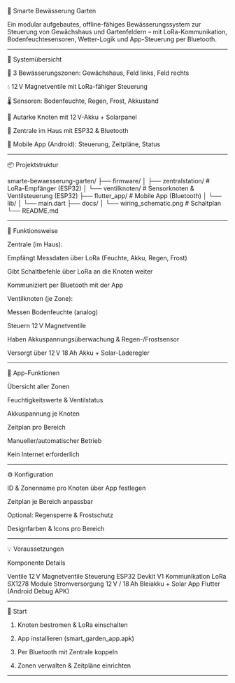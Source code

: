 
🌿 Smarte Bewässerung Garten

Ein modular aufgebautes, offline-fähiges Bewässerungssystem zur Steuerung von Gewächshaus und Gartenfeldern – mit LoRa-Kommunikation, Bodenfeuchtesensoren, Wetter-Logik und App-Steuerung per Bluetooth.


---

🔧 Systemübersicht

🌱 3 Bewässerungszonen: Gewächshaus, Feld links, Feld rechts

💧 12 V Magnetventile mit LoRa-fähiger Steuerung

🌡️ Sensoren: Bodenfeuchte, Regen, Frost, Akkustand

🔋 Autarke Knoten mit 12 V-Akku + Solarpanel

📶 Zentrale im Haus mit ESP32 & Bluetooth

📱 Mobile App (Android): Steuerung, Zeitpläne, Status



---

📦 Projektstruktur

smarte-bewaesserung-garten/
├── firmware/
│   ├── zentralstation/         # LoRa-Empfänger (ESP32)
│   └── ventilknoten/           # Sensorknoten & Ventilsteuerung (ESP32)
├── flutter_app/                # Mobile App (Bluetooth)
│   └── lib/
│       └── main.dart
├── docs/
│   └── wiring_schematic.png    # Schaltplan
└── README.md


---

🧠 Funktionsweise

Zentrale (im Haus):

Empfängt Messdaten über LoRa (Feuchte, Akku, Regen, Frost)

Gibt Schaltbefehle über LoRa an die Knoten weiter

Kommuniziert per Bluetooth mit der App


Ventilknoten (je Zone):

Messen Bodenfeuchte (analog)

Steuern 12 V Magnetventile

Haben Akkuspannungsüberwachung & Regen-/Frostsensor

Versorgt über 12 V 18 Ah Akku + Solar-Laderegler




---

📱 App-Funktionen

Übersicht aller Zonen

Feuchtigkeitswerte & Ventilstatus

Akkuspannung je Knoten

Zeitplan pro Bereich

Manueller/automatischer Betrieb

Kein Internet erforderlich



---

⚙️ Konfiguration

ID & Zonenname pro Knoten über App festlegen

Zeitplan je Bereich anpassbar

Optional: Regensperre & Frostschutz

Designfarben & Icons pro Bereich



---

💡 Voraussetzungen

Komponente	Details

Ventile	12 V Magnetventile
Steuerung	ESP32 Devkit V1
Kommunikation	LoRa SX1278 Module
Stromversorgung	12 V / 18 Ah Bleiakku + Solar
App	Flutter (Android Debug APK)



---

🚀 Start

1. Knoten bestromen & LoRa einschalten


2. App installieren (smart_garden_app.apk)


3. Per Bluetooth mit Zentrale koppeln


4. Zonen verwalten & Zeitpläne einrichten


---



 
